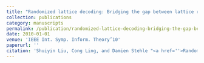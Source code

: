 ```yaml
---
title: "Randomized lattice decoding: Bridging the gap between lattice reduction and sphere decoding"
collection: publications
category: manuscripts
permalink: /publication/randomized-lattice-decoding-bridging-the-gap-between-lattice-reduction-and-sphere-decoding
date: 2010-01-01
venue: 'IEEE Int. Symp. Inform. Theory’10'
paperurl: ''
citation: 'Shuiyin Liu, Cong Ling, and Damien Stehle "<a href=''>Randomized lattice decoding: Bridging the gap between lattice reduction and sphere decoding</a>", IEEE Int. Symp. Inform. Theory’10, Austin, US, June 2010.'
---
```

